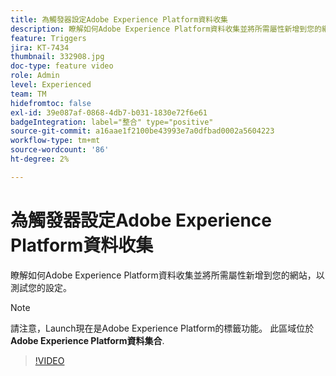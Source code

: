```yaml
---
title: 為觸發器設定Adobe Experience Platform資料收集
description: 瞭解如何Adobe Experience Platform資料收集並將所需屬性新增到您的網站，以測試您的設定。
feature: Triggers
jira: KT-7434
thumbnail: 332908.jpg
doc-type: feature video
role: Admin
level: Experienced
team: TM
hidefromtoc: false
exl-id: 39e087af-0868-4db7-b031-1830e72f6e61
badgeIntegration: label="整合" type="positive"
source-git-commit: a16aae1f2100be43993e7a0dfbad0002a5604223
workflow-type: tm+mt
source-wordcount: '86'
ht-degree: 2%

---
```


# 為觸發器設定Adobe Experience Platform資料收集

瞭解如何Adobe Experience Platform資料收集並將所需屬性新增到您的網站，以測試您的設定。

>[!Note]
>
> 請注意，Launch現在是Adobe Experience Platform的標籤功能。 此區域位於 **Adobe Experience Platform資料集合**.

>[!VIDEO](https://video.tv.adobe.com/v/332908?quality=12&learn=on)

